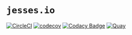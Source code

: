 # `jesses.io`

[![CircleCI][circleci-badge]][circleci-url]
[![codecov][codecov-badge]][codecov-url]
[![Codacy Badge][codacy]][codacy 2]
[![Quay][quay-badge]][quay-url]

[circleci-badge]: https://circleci.com/gh/jessestuart/jesses.io.svg?style=shield&circle-token=95a9c23b2b0ed15a71639a318c98eea3b09a03b7
[circleci-url]: https://circleci.com/gh/jessestuart/jessestuart.com
[codacy 2]: https://www.codacy.com/app/jdstuart/jesses.io?utm_source=github.com&amp;utm_medium=referral&amp;utm_content=jessestuart/jesses.io&amp;utm_campaign=Badge_Grade
[codacy]: https://api.codacy.com/project/badge/Grade/bbe5df00e1bb479aa35619bea5dda582
[codecov-badge]: https://codecov.io/gh/jessestuart/jesses.io/branch/master/graph/badge.svg
[codecov-url]: https://codecov.io/gh/jessestuart/jesses.io
[codefresh-badge]: https://g.codefresh.io/api/badges/build?repoOwner=jessestuart&repoName=js-gatsby-tachyons&branch=master&pipelineName=js-gatsby-tachyons&accountName=jesse&key=eyJhbGciOiJIUzI1NiJ9.NWExNzRiZmE2M2NmM2UwMDAxOGRmZjdh.uSVHuuCHfQtayHNWawvO9loC4PEirkl458tnBt2yOVU&type=cf-1
[codefresh-url]: https://g.codefresh.io/repositories/jessestuart/js-gatsby-tachyons/builds?filter=trigger:build;branch:master;service:5a3c264a24611f0001c367d3~js-gatsby-tachyons
[droneio-badge]: http://ci.jesses.io/api/badges/jessestuart/jessestuart.com/status.svg
[droneio-url]: http://ci.jesses.io/jessestuart/jessestuart.com
[greenkeeper-badge]: https://badges.greenkeeper.io/jessestuart/jessestuart.com.svg?token=ec6300d31268bad8045d786b62351f72d188fc9ed09cb2df7206448ae9da07c3&ts=1517389593689
[greenkeeper-url]: https://greenkeeper.io/
[quay-badge]: https://quay.io/repository/jessestuart/jessestuart.com/status
[quay-url]: https://quay.io/repository/jessestuart/jessestuart.com
[semaphoreci-badge]: https://semaphoreci.com/api/v1/projects/2c39a37c-7b37-462a-be9d-a9cf3fdb54a0/1696206/badge.svg
[semaphoreci-url]: https://semaphoreci.com/jessestuart-95/js-gatsby-tachyons
